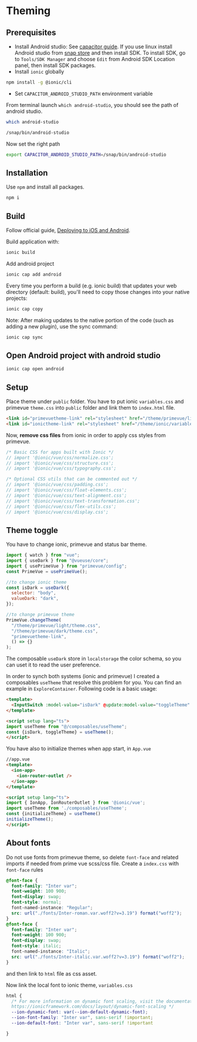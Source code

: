 # Theming

## Prerequisites

- Install Android studio: See [capacitor guide](https://capacitorjs.com/docs/getting-started/environment-setup). If you use linux install Android studio from  [snap store](https://snapcraft.io/android-studio) and then install SDK. To install SDK, go to `Tools/SDK Manager` and choose `Edit` from Android SDK Location panel, then install SDK packages.
- Install `ionic` globally
```sh
npm install -g @ionic/cli
```
- Set `CAPACITOR_ANDROID_STUDIO_PATH` environment variable

From terminal launch `which android-studio`, you should see the path of android studio.

```sh
which android-studio

/snap/bin/android-studio
```

Now set the right path

```sh
export CAPACITOR_ANDROID_STUDIO_PATH=/snap/bin/android-studio
```

## Installation
Use `npm` and install all packages.

```sh
npm i
```

## Build

Follow official guide, [Deploying to iOS and Android](https://ionicframework.com/docs/vue/your-first-app/deploying-mobile).

Build application with: 

```sh
ionic build
```

Add android project 

```sh
ionic cap add android
```

Every time you perform a build (e.g. ionic build) that updates your web directory (default: build), you'll need to copy those changes into your native projects:

```sh
ionic cap copy
```

Note: After making updates to the native portion of the code (such as adding a new plugin), use the sync command:


```sh
ionic cap sync
```


## Open Android project with android studio

```sh
ionic cap open android
```

## Setup 

Place theme under `public` folder. You have to put ionic `variables.css` and primevue `theme.css` into `public` folder and link them to `index.html` file.

```html
<link id="primevuetheme-link" rel="stylesheet" href="/theme/primevue/light/theme.css">
<link id="ionictheme-link" rel="stylesheet" href="/theme/ionic/variables.css">
```

Now, **remove css files** from ionic in order to apply css styles from primevue. 

```ts
/* Basic CSS for apps built with Ionic */
// import '@ionic/vue/css/normalize.css';   
// import '@ionic/vue/css/structure.css';
// import '@ionic/vue/css/typography.css';

/* Optional CSS utils that can be commented out */
// import '@ionic/vue/css/padding.css';
// import '@ionic/vue/css/float-elements.css';
// import '@ionic/vue/css/text-alignment.css';
// import '@ionic/vue/css/text-transformation.css';
// import '@ionic/vue/css/flex-utils.css';
// import '@ionic/vue/css/display.css';
```

## Theme toggle

You have to change ionic, primevue and status bar theme. 

```js
import { watch } from "vue";
import { useDark } from "@vueuse/core";
import { usePrimeVue } from "primevue/config";
const PrimeVue = usePrimeVue();

//to change ionic theme
const isDark = useDark({
  selector: "body",
  valueDark: "dark",
});

//to change primevue theme
PrimeVue.changeTheme(
  "/theme/primevue/light/theme.css",
  "/theme/primevue/dark/theme.css",
  "primevuetheme-link",
  () => {}
);
```

The composable `useDark` store in `localstorage` the color schema, so you can uset it to read the user preference. 

In order to synch both systems (ionic and primevue) I created a composables `useTheme` that resolve this problem for you. You can find an example in `ExploreContainer`. Following code is a basic usage:

```html
<template>
  <InputSwitch :model-value="isDark" @update:model-value="toggleTheme" />
</template>

<script setup lang="ts">
import useTheme from "@/composables/useTheme";
const {isDark, toggleTheme} = useTheme();
</script>
```

You have also to initialize themes when app start, in `App.vue`

```html
//app.vue
<template>
  <ion-app>
    <ion-router-outlet />
  </ion-app>
</template>

<script setup lang="ts">
import { IonApp, IonRouterOutlet } from '@ionic/vue';
import useTheme from './composables/useTheme';
const {initializeTheme} = useTheme()
initializeTheme();
</script>
```

## About fonts

Do not use fonts from primevue theme, so delete `font-face` and related imports if needed from prime vue scss/css file.
Create a `index.css` with `font-face` rules

```css
@font-face {
  font-family: "Inter var";
  font-weight: 100 900;
  font-display: swap;
  font-style: normal;
  font-named-instance: "Regular";
  src: url("./fonts/Inter-roman.var.woff2?v=3.19") format("woff2");
}
@font-face {
  font-family: "Inter var";
  font-weight: 100 900;
  font-display: swap;
  font-style: italic;
  font-named-instance: "Italic";
  src: url("./fonts/Inter-italic.var.woff2?v=3.19") format("woff2");
}
```

and then link to `html` file as css asset.

Now link the local font to ionic theme, `variables.css`

```css
html {
  /* For more information on dynamic font scaling, visit the documentation: 
  https://ionicframework.com/docs/layout/dynamic-font-scaling */
  --ion-dynamic-font: var(--ion-default-dynamic-font);
  --ion-font-family: "Inter var", sans-serif !important;
  --ion-default-font: "Inter var", sans-serif !important

}
```